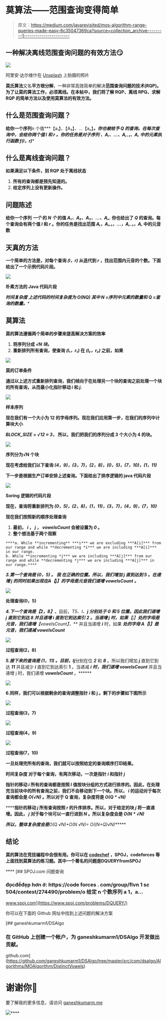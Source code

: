 # 莫算法——范围查询变得简单

> 原文：<https://medium.com/javarevisited/mos-algorithm-range-queries-made-easy-6c35047369ca?source=collection_archive---------1----------------------->

## 一种解决离线范围查询问题的有效方法😏

![](img/1b2436603985b3208d050da92444e524.png)

阿里安·达尔维什在 [Unsplash](https://unsplash.com?utm_source=medium&utm_medium=referral) 上拍摄的照片

**莫氏算法**又名**平方根分解**，一种非常高效简单的解决**范围查询问题的技术(RQP)。**为了让莫的算法工作，**必须**离线**。在本帖中，我们将了解 RQP、离线 RPQ、求解 RQP 的简单方法以及使用莫算法的有效方法。**

## **什么是范围查询问题？**

**给你一个序列**n 个值***【a₁】、【A₃】、…【aₙ】***。你也被给予 ***Q*** 的查询。在每次查询中，会给你两个值 ***l*** 和 ***r*** 。你的任务是对子序列 ***、Aₗ、…、Aᵣ₋₁、Aᵣ*** 中的元素执行函数 ***f(l，r)*******

## ****什么是离线查询问题？****

****如果满足以下条件，则 RQP 处于离线状态****

1.  ****所有的查询都是预先知道的。****
2.  ****给定序列上没有更新操作。****

## ****问题陈述****

****给你一个序列 ***一个*** 的 ***N 个*** 的值 ***A₁、A₂、A₃、…、Aₙ.*** 你也给出了 ***Q*** 的查询。每个查询会有两个值 ***l*** 和 *r* 。你的任务是找出范围 ***Aₗ，Aₗ₊₁，…，Aᵣ₋₁，Aᵣ*** 中的元音数****

## ****天真的方法****

****一个简单的方法是，对每个查询 ***(l，r)*** 从**迭代到 ***r*** ，找出范围内元音的个数。下面给出了一个示例代码片段。******

******![](img/0ca2d4917405df27f7b23697e8f241ee.png)******

******朴素方法的 Java 代码片段******

********时间复杂度** 上述代码的时间复杂度为 ***O(N*Q)*** 其中 **N =序列中元素的数量**和 **Q =查询的数量。********

## ******莫算法******

******莫的算法遵循两个简单的步骤来提高解决方案的效率******

1.  ******将序列分成 ***√N*** *块。*******
2.  ******重新排列所有查询，使查询 ***(l₁，r₁)*** 在 ***(l₂，r₂)*** 之前，如果******

******![](img/69391f741b2826f7d4a805afa519ac14.png)******

******莫的订单条件******

******通过以上述方式重新排列查询，我们倾向于在处理另一个块的查询之前处理一个块的所有查询，从而最小化指针移动 ***i*** 和 ***j.*********

******![](img/41103d95ca0525803fe74bd9a20f810f.png)******

******样本序列******

******现在我们有一个大小为 12 的字母序列。现在我们应用第一步，在我们的序列中计算块大小******

*********BLOCK_SIZE = √12 ≈ 3，*** 所以，我们把我们的序列分成 3 个大小为 4 的块。******

******![](img/a4062126abc869cb3c61ef33433df665.png)******

******序列分为√N 个块******

******现在考虑给我们以下查询 ***(4，9)，(3，7)，(2，8)，(0，5)，(7，10)，(1，11)*********

******下一步是根据**生产订单安排上述查询。**下面给出了排序逻辑的 java 代码片段******

******![](img/5355a80564cca46b85f0fef5dcfbe729.png)******

******Soring 逻辑的代码片段******

******现在，查询将重新排列为 ***(0，5)，(2，8)，(1，11)，(3，7)，(4，9)，(7，10)*********

******现在我们按照新的顺序处理查询******

1.  ******最初， ***i*** ， ***j*** ， ***vowelsCount*** 会被设置为 ***0*** 。******
2.  ******整个想法基于两个观察******

```
****a. While **incrementing** ***i*** we are excluding ***A[i]*** from our range and while **decrementing *i*** we are including ***A[i]*** in our range.
b. While **incrementing *j*** we are including ***A[j]*** from our range and while **decrementing *j*** we are including ***A[j]*** in our range.****
```

******3.第一个查询是 ***(0，5)*** 。 ***我*** 在正确的位置。所以，我们增加 ***j*** 直到达到 ***5*** 。在递增 ***j*** 的同时如果出现在***A【j】***的字母是元音我们递增 ***vowelsCount*** 。******

******![](img/3acf41982644072b9060d72985410352.png)******

******处理查询(0，5)******

******4.下一个查询是***【2，8】***。目前，**T5、I、**j 分别处于 ***0*** 和 ***5*** 位置。因此我们递增 ***j*** 直到它到达 ***8*** 并且递增 ***i*** 直到它到达索引 **2** 。当递增 ***j*** 时，如果***【j】***处的字母是元音，我们递增***【vowelsCount】，*** 并且当递增 ***i*** 时，如果 ***处的字母 A【I】***是元音，我们递减 ***vowelsCount*********

******![](img/930cda4ac2072d4d1c1d59d866d9feed.png)******

******过程查询(2，8)******

******5.接下来的查询是 ***(1，11)*** 。目前，***I******j***分别在位 ***2*** 和 ***8*** 。所以我们增加 ***j*** 直到它到达 ***11*** 并且减少 ***i*** 直到它到达索引 **1** 。当递减 ***i 时，我们递增 vowelsCount*** 并且当递增 j 时，我们递增 ***vowelsCount*** 。******

******![](img/fbb2d82aebf55cb6ea19de4e90572a1c.png)******

******6.同样，我们可以根据剩余的查询调整指针 ***i*** 和 **j** 。剩下的步骤如下图所示******

******![](img/b7fb155aac84d46363e8d9c988436f46.png)******

******过程查询(3，7)******

******![](img/6a26e37b1670157645aa3eab68e8f15f.png)******

******过程查询(4，9)******

******![](img/0416a5809e1ea770250f0c893b50e62b.png)******

******过程查询(7，10)******

******一旦处理完所有的查询，我们就可以按照给定的查询顺序打印结果。******

********时间复杂度** 对于每个查询，有两次移动，一次是指针 ***i*** 和指针 ***j*********

********指针的移动 *i*** 所有的查询都是按照 ***l*** 值按块分组的方式进行排序的。因此，在处理完当前块中的所有查询之前，我们不会移动到下一个块。所以， ***i* 的**运动对于每次查询都会是 ***O(√N)*** 。所以对于 Q 查询，复杂度将是 ***O(Q * √N)*********

********指针的移动 *j*** 所有查询按照 ***r* 的升序排序。**所以，对于给定的块 ***j*** 将一直递增。因此， ***j*** 对于每个块**可以一直行进到 ***N*** 。**所以复杂度会是 ***O(N * √N)*********

****所以，整体复杂度会是***O(Q *√N)+O(N *√N)= O((N+Q)*√N)*******

## ****结论****

****莫的算法在竞技编程中会很有用。你可以在 [codechef](https://www.codechef.com/tags/problems/mos-algorithm) ，SPOJ，codeforces 等上面找到莫算法的练习题。其中一个著名的问题是**DQUERY**from**SPOJ******

****[](https://www.spoj.com/problems/DQUERY/) [## SPOJ.com 问题查询

### đọcđềđẹp hơn ở: https://code forces . com/group/flvn 1 sc 504/contest/274490/problem/o 给定 n 个数序列 a 1，a…

www.spoj.com](https://www.spoj.com/problems/DQUERY/) 

你可以在下面的 Github 网址中找到上述问题的解决方案

[](https://github.com/ganeshkumarm1/DSAlgo/tree/master/src/com/dsalgo/Algorithms/MOAlgorithm/DistinctVowels) [## ganeshkumarm1/DSAlgo

### 在 GitHub 上创建一个帐户，为 ganeshkumarm1/DSAlgo 开发做出贡献。

github.com](https://github.com/ganeshkumarm1/DSAlgo/tree/master/src/com/dsalgo/Algorithms/MOAlgorithm/DistinctVowels) 

# 谢谢你🤘

要了解我的更多信息，请访问 [ganeshkumarm.me](https://www.ganeshkumarm.me)

[![](img/7872e0c329bda2a22946abd0c827b89e.png)](https://www.buymeacoffee.com/ganeshkumarm)****
